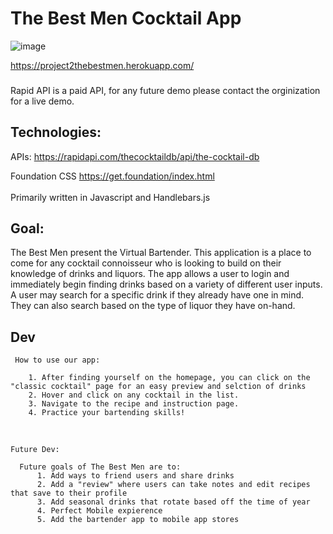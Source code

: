 # The Best Men Cocktail App
  
  ![image](https://user-images.githubusercontent.com/109123352/199628677-0f39a622-e85f-48aa-8c2a-07c7d7f700a4.png)


  https://project2thebestmen.herokuapp.com/
  
  
  

###
Rapid API is a paid API, for any future demo please contact the orginization for a live demo.

  
  ## Technologies:
  APIs: https://rapidapi.com/thecocktaildb/api/the-cocktail-db
  <br>
 
  Foundation CSS https://get.foundation/index.html
  <br>
  <br>
  Primarily written in Javascript and Handlebars.js
  
  ## Goal:
    
  <p> The Best Men present the Virtual Bartender. This application is a place to come for any cocktail connoisseur who is looking to build on their knowledge of drinks and liquors. The app allows a user to login and immediately begin finding drinks based on a variety of different user inputs. A user may search for a specific drink if they already have one in mind. They can also search based on the type of liquor they have on-hand. <p>
    
    
    
  ## Dev
     
     How to use our app: 
       
        1. After finding yourself on the homepage, you can click on the "classic cocktail" page for an easy preview and selction of drinks
        2. Hover and click on any cocktail in the list.
        3. Navigate to the recipe and instruction page.
        4. Practice your bartending skills!
    
          
<br>
          
    Future Dev:
          
      Future goals of The Best Men are to:
          1. Add ways to friend users and share drinks
          2. Add a "review" where users can take notes and edit recipes that save to their profile
          3. Add seasonal drinks that rotate based off the time of year
          4. Perfect Mobile expierence
          5. Add the bartender app to mobile app stores
